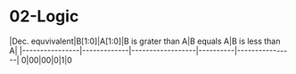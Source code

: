 # 02-Logic

|Dec. equvivalent|B[1:0]|A[1:0]|B is grater than A|B equals A|B is less than A|
|----------------|-------------|------------------|----------|----------------|
0|00|00|0|1|0
